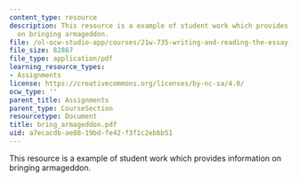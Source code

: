 ```yaml
---
content_type: resource
description: This resource is a example of student work which provides information
  on bringing armageddon.
file: /ol-ocw-studio-app/courses/21w-735-writing-and-reading-the-essay-fall-2005/a7ecacdbae8819bdfe42f3f1c2ebbb51_bring_armageddon.pdf
file_size: 82867
file_type: application/pdf
learning_resource_types:
- Assignments
license: https://creativecommons.org/licenses/by-nc-sa/4.0/
ocw_type: ''
parent_title: Assignments
parent_type: CourseSection
resourcetype: Document
title: bring_armageddon.pdf
uid: a7ecacdb-ae88-19bd-fe42-f3f1c2ebbb51
---
```

This resource is a example of student work which provides information on bringing armageddon.